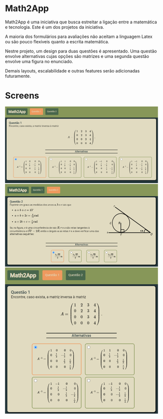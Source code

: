 # Math2App

Math2App é uma iniciativa que busca estreitar a ligação entre a matemática e tecnologia. Este é um dos projetos da iniciativa. 

A maioria dos formulários para avaliações não aceitam a linguagem Latex ou são pouco flexíveis quanto a escrita matemática.

Nestre projeto, um design para duas questões é apresentado. Uma questão envolve alternativas cujas opções são matrizes e uma segunda questão envolve uma figura no enunciado.

Demais layouts, escalabilidade e outras features serão adicionadas futuramente.

# Screens

![Alt text](question_01.jpg?raw=true "Questão 01")
![Alt text](question_02.jpg?raw=true "Questão 02")
![Alt text](question_01_responsive.jpg?raw=true "Questão 01 responsive")